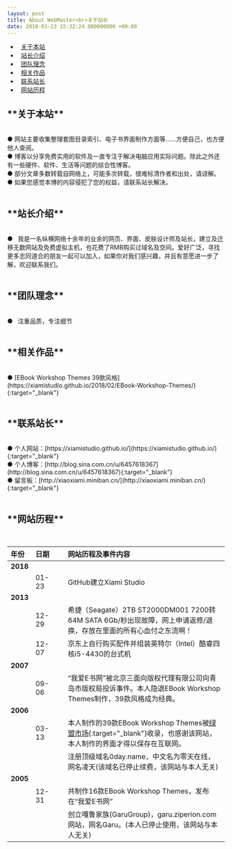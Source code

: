 ```yaml
---
layout: post
title: About WebMaster<br>关于站长
date: 2018-01-23 15:32:24.000000000 +09:00
---
```

*   [关于本站](#1)
*   [站长介绍](#2)
*   [团队理念](#3)
*   [相关作品](#4)
*   [联系站长](#5)
*   [网站历程](#6)


<h2 id="1">**关于本站**</h2><br>
●   网站主要收集整理套图目录索引、电子书界面制作方面等……方便自己，也方便他人查阅。<br>
●   博客以分享免费实用的软件及一直专注于解决电脑应用实际问题。除此之外还有一些硬件、软件、生活等问题的综合性博客。<br>
●   部分文章多数转载自网络上，可能多次转载，很难标清作者和出处，请谅解。<br>
●   如果您感觉本博的内容侵犯了您的权益，请联系站长解决。<br>
    <br>
<h2 id="2">**站长介绍**</h2><br>
●   我是一名纵横网络十余年的业余的网页、界面、皮肤设计师及站长，建立及迁移无数网站及免费虚拟主机，也花费了RMB购买过域名及空间。爱好广泛，寻找更多志同道合的朋友一起可以加入，如果你对我们感兴趣，并且有意愿进一步了解，欢迎联系我们。<br>
   <br>
<h2 id="3">**团队理念**</h2><br>
●   注重品质，专注细节<br>
<br>
<h2 id="4">**相关作品**</h2><br>
●   [EBook Workshop Themes 39款风格](https://xiamistudio.github.io/2018/02/EBook-Workshop-Themes/){:target="_blank"}<br> 
    <br>
<h2 id="5">**联系站长**</h2><br>
●   个人网站：[https://xiamistudio.github.io/](https://xiamistudio.github.io/){:target="_blank"}<br>
●   个人博客：[http://blog.sina.com.cn/u/6457618367](http://blog.sina.com.cn/u/6457618367){:target="_blank"}<br>
●   留言板：[http://xiaoxiami.miniban.cn/](http://xiaoxiami.miniban.cn/){:target="_blank"}
  <br>
  <br>
<h2 id="6">**网站历程**</h2><br>

| 年份 | 日期 |     |网站历程及事件内容 |
|:-------------|:-------------|:------|:------------| 
|**2018**|     |     ||
|    |01-23|     |GitHub建立Xiami Studio|
|**2013**|     |     ||
|    |12-29|     |希捷（Seagate）2TB ST2000DM001 7200转64M SATA 6Gb/秒出现故障，网上申请返修/退换，存放在里面的所有心血付之东流啊！|
|    |12-07|     |京东上自行购买配件并组装英特尔（Intel）酷睿四核i5-4430的台式机|
|**2007**|     |     ||
|    |09-06|     |“我爱E书网”被北京三面向版权代理有限公司向青岛市版权局投诉事件。本人隐退EBook Workshop Themes制作，39款风格成为经典。|
|**2006**|     |     ||
|    |03-13|     |本人制作的39款EBook Workshop Themes被[绿盟市场](http://www.xdowns.com/soft/38/217/2006/Soft_7092.html){:target="_blank"}收录，也感谢该网站，本人制作的界面才得以保存在互联网。|
|    |     |     |注册顶级域名0day.name，中文名为零天在线，网名凌天(该域名已停止续费，该网站与本人无关)|
|**2005**|     |     ||
|    |12-31|     |共制作16款EBook Workshop Themes，发布在“我爱E书网”|
|    |     |     |创立嘎鲁家族(GaruGroup)，garu.ziperion.com网站，网名Garu。(本人已停止使用，该网站与本人无关)|
